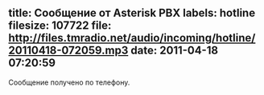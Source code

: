 title: Сообщение от Asterisk PBX
labels: hotline
filesize: 107722
file: http://files.tmradio.net/audio/incoming/hotline/20110418-072059.mp3
date: 2011-04-18 07:20:59
---
Сообщение получено по телефону.